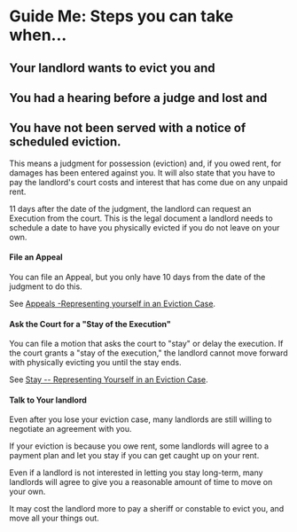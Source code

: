 Guide Me: Steps you can take when...
====================================
Your landlord wants to evict you and
-------------------------------------------------------
You had a hearing before a judge and lost and 
-------------------------------------------------------
You have not been served with a notice of scheduled eviction.
----------------------------------------------------------------------------------

This means a judgment for possession (eviction) and, if you owed rent,
for damages has been entered against you. It will also state that you
have to pay the landlord's court costs and interest that has come due on
any unpaid rent.

11 days after the date of the judgment, the landlord can request an
Execution from the court. This is the legal document a landlord needs to
schedule a date to have you physically evicted if you do not leave on
your own.

#### File an Appeal

You can file an Appeal, but you only have 10 days from the date of the
judgment to do this.

See [Appeals -Representing yourself in an Eviction Case](https://www.masslegalhelp.org/housing/lt1-booklet-7-appeals.pdf).

#### Ask the Court for a \"Stay of the Execution\" 

You can file a motion that asks the court to \"stay\" or delay the
execution. If the court grants a \"stay of the execution,\" the landlord
cannot move forward with physically evicting you until the stay ends.

See [Stay -- Representing Yourself in an Eviction Case](https://www.masslegalhelp.org/housing/lt1-booklet-8-stay.pdf).

#### Talk to Your landlord

Even after you lose your eviction case, many landlords are still willing
to negotiate an agreement with you.

If your eviction is because you owe rent, some landlords will agree to a
payment plan and let you stay if you can get caught up on your rent.

Even if a landlord is not interested in letting you stay long-term, many
landlords will agree to give you a reasonable amount of time to move on
your own.

It may cost the landlord more to pay a sheriff or constable to evict
you, and move all your things out.